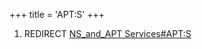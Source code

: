 +++
title = 'APT:S'
+++

1.  REDIRECT [NS_and_APT
    Services#APT:S](NS_and_APT_Services#apts "wikilink")

